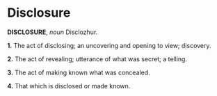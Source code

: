 # Disclosure

**DISCLOSURE**, _noun_ Disclozhur.

**1.** The act of disclosing; an uncovering and opening to view; discovery.

**2.** The act of revealing; utterance of what was secret; a telling.

**3.** The act of making known what was concealed.

**4.** That which is disclosed or made known.